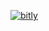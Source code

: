 [<img alt="bitly" src="https://img.shields.io/badge/bitly-%2312100E.svg?&style=for-the-badge&logo=bitly&logoColor=red" />](https://bitly.com/)

<!--
**akleventis/akleventis** is a ✨ _special_ ✨ repository because its `README.md` (this file) appears on your GitHub profile.

Here are some ideas to get you started:

- 🔭 I’m currently working on ...
- 🌱 I’m currently learning ...
- 👯 I’m looking to collaborate on ...
- 🤔 I’m looking for help with ...
- 💬 Ask me about ...
- 📫 How to reach me: ...
- 😄 Pronouns: ...
- ⚡ Fun fact: ...
-->
